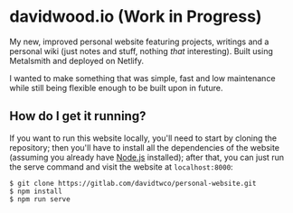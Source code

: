 # davidwood.io (Work in Progress)
My new, improved personal website featuring projects, writings and a personal wiki (just notes and stuff, nothing *that* interesting). Built using Metalsmith and deployed on Netlify.

I wanted to make something that was simple, fast and low maintenance while still being flexible enough to be built upon in future.

## How do I get it running?
If you want to run this website locally, you'll need to start by cloning the repository; then you'll have to install all the dependencies of the website (assuming you already have [Node.js](https://nodejs.org/en/) installed); after that, you can just run the serve command and visit the website at `localhost:8000`:

```
$ git clone https://gitlab.com/davidtwco/personal-website.git
$ npm install
$ npm run serve
```

